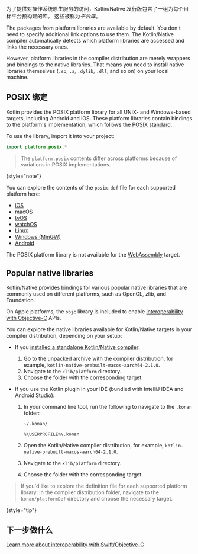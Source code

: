 [//]: # (title: 平台库)

为了提供对操作系统原生服务的访问，Kotlin/Native 发行版包含了一组为<!--
-->每个目标平台预构建的库。 这些被称为*平台库*。

The packages from platform libraries are available by default. You don't need to specify additional link options to use
them. The Kotlin/Native compiler automatically detects which platform libraries are accessed and links the necessary ones.

However, platform libraries in the compiler distribution are merely wrappers and bindings to the native libraries. That
means you need to install native libraries themselves (`.so`, `.a`, `.dylib`, `.dll`, and so on) on your local machine.

## POSIX 绑定

Kotlin provides the POSIX platform library for all UNIX- and Windows-based targets, including Android and iOS.
These platform libraries contain bindings to the platform's implementation, which follows the [POSIX standard](https://en.wikipedia.org/wiki/POSIX).

To use the library, import it into your project:

```kotlin
import platform.posix.*
```

> The `platform.posix` contents differ across platforms because of variations in POSIX implementations.
>
{style="note"}

You can explore the contents of the `posix.def` file for each supported platform here:

* [iOS](https://github.com/JetBrains/kotlin/tree/master/kotlin-native/platformLibs/src/platform/ios/posix.def)
* [macOS](https://github.com/JetBrains/kotlin/tree/master/kotlin-native/platformLibs/src/platform/osx/posix.def)
* [tvOS](https://github.com/JetBrains/kotlin/tree/master/kotlin-native/platformLibs/src/platform/tvos/posix.def)
* [watchOS](https://github.com/JetBrains/kotlin/tree/master/kotlin-native/platformLibs/src/platform/watchos/posix.def)
* [Linux](https://github.com/JetBrains/kotlin/tree/master/kotlin-native/platformLibs/src/platform/linux/posix.def)
* [Windows (MinGW)](https://github.com/JetBrains/kotlin/tree/master/kotlin-native/platformLibs/src/platform/mingw/posix.def)
* [Android](https://github.com/JetBrains/kotlin/tree/master/kotlin-native/platformLibs/src/platform/android/posix.def)

The POSIX platform library is not available for the [WebAssembly](wasm-overview.md) target.

## Popular native libraries

Kotlin/Native provides bindings for various popular native libraries that are commonly used on different platforms,
such as OpenGL, zlib, and Foundation.

On Apple platforms, the `objc` library is included to enable [interoperability with Objective-C](native-objc-interop.md)
APIs.

You can explore the native libraries available for Kotlin/Native targets in your compiler distribution,
depending on your setup:

* If you [installed a standalone Kotlin/Native compiler](native-get-started.md#download-and-install-the-compiler):

  1. Go to the unpacked archive with the compiler distribution, for example, `kotlin-native-prebuilt-macos-aarch64-2.1.0`.
  2. Navigate to the `klib/platform` directory.
  3. Choose the folder with the corresponding target.

* If you use the Kotlin plugin in your IDE (bundled with IntelliJ IDEA and Android Studio):

  1. In your command line tool, run the following to navigate to the `.konan` folder:

     <tabs>
     <tab title="macOS and Linux">

     ```none
     ~/.konan/
     ```

     </tab>
     <tab title="Windows">

     ```none
     %\USERPROFILE%\.konan
     ```

     </tab>
     </tabs>

  2. Open the Kotlin/Native compiler distribution, for example, `kotlin-native-prebuilt-macos-aarch64-2.1.0`.
  3. Navigate to the `klib/platform` directory.
  4. Choose the folder with the corresponding target.

> If you'd like to explore the definition file for each supported platform library: in the compiler distribution folder,
> navigate to the `konan/platformDef` directory and choose the necessary target.
> 
{style="tip"}

## 下一步做什么

[Learn more about interoperability with Swift/Objective-C](native-objc-interop.md)
